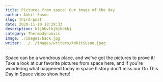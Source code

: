```yaml
---
title: Pictures from space! Our image of the day
author: Ankit Susne
slug: third-post
date: 2020-11-10 18:29:33
description: kljhbvlkjbjkbkbj
category: Thermodynamics
image: ./images/back.jpg
writer: ../../images/writers/AnkitSusne.jpeg
---
```


Space can be a wondrous place, and we've got the pictures to prove it! Take a look at our favorite pictures from space here, and if you're wondering what happened today in space history don't miss our On This Day in Space video show here!
